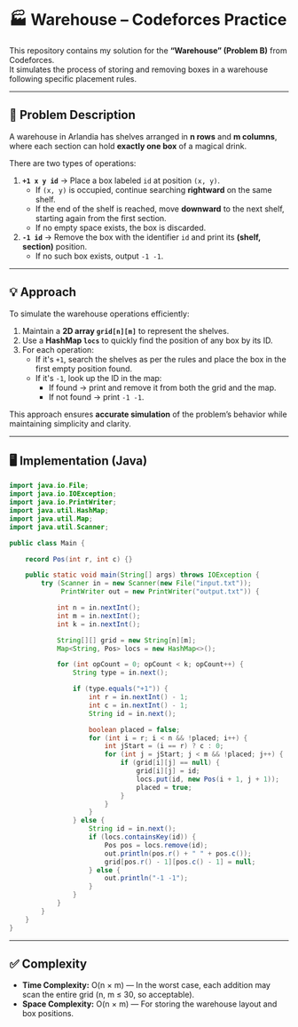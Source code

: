 # 🏭 Warehouse – Codeforces Practice

This repository contains my solution for the **“Warehouse” (Problem B)** from Codeforces.  
It simulates the process of storing and removing boxes in a warehouse following specific placement rules.

---

## 📄 Problem Description

A warehouse in Arlandia has shelves arranged in **n rows** and **m columns**, where each section can hold **exactly one box** of a magical drink.  

There are two types of operations:  
1. **`+1 x y id`** → Place a box labeled `id` at position `(x, y)`.  
   - If `(x, y)` is occupied, continue searching **rightward** on the same shelf.  
   - If the end of the shelf is reached, move **downward** to the next shelf, starting again from the first section.  
   - If no empty space exists, the box is discarded.  
2. **`-1 id`** → Remove the box with the identifier `id` and print its **(shelf, section)** position.  
   - If no such box exists, output `-1 -1`.

---

## 💡 Approach

To simulate the warehouse operations efficiently:
1. Maintain a **2D array `grid[n][m]`** to represent the shelves.
2. Use a **HashMap `locs`** to quickly find the position of any box by its ID.
3. For each operation:
   - If it's `+1`, search the shelves as per the rules and place the box in the first empty position found.
   - If it's `-1`, look up the ID in the map:
     - If found → print and remove it from both the grid and the map.
     - If not found → print `-1 -1`.

This approach ensures **accurate simulation** of the problem’s behavior while maintaining simplicity and clarity.

---

## 🖥️ Implementation (Java)

```java
import java.io.File;
import java.io.IOException;
import java.io.PrintWriter;
import java.util.HashMap;
import java.util.Map;
import java.util.Scanner;

public class Main {

    record Pos(int r, int c) {}

    public static void main(String[] args) throws IOException {
        try (Scanner in = new Scanner(new File("input.txt"));
             PrintWriter out = new PrintWriter("output.txt")) {

            int n = in.nextInt();
            int m = in.nextInt();
            int k = in.nextInt();

            String[][] grid = new String[n][m];
            Map<String, Pos> locs = new HashMap<>();

            for (int opCount = 0; opCount < k; opCount++) {
                String type = in.next();

                if (type.equals("+1")) {
                    int r = in.nextInt() - 1;
                    int c = in.nextInt() - 1;
                    String id = in.next();

                    boolean placed = false;
                    for (int i = r; i < n && !placed; i++) {
                        int jStart = (i == r) ? c : 0;
                        for (int j = jStart; j < m && !placed; j++) {
                            if (grid[i][j] == null) {
                                grid[i][j] = id;
                                locs.put(id, new Pos(i + 1, j + 1));
                                placed = true;
                            }
                        }
                    }
                } else {
                    String id = in.next();
                    if (locs.containsKey(id)) {
                        Pos pos = locs.remove(id);
                        out.println(pos.r() + " " + pos.c());
                        grid[pos.r() - 1][pos.c() - 1] = null;
                    } else {
                        out.println("-1 -1");
                    }
                }
            }
        }
    }
}
```
---

## ✅ Complexity

- **Time Complexity:** O(n × m) — In the worst case, each addition may scan the entire grid (n, m ≤ 30, so acceptable).
- **Space Complexity:** O(n × m) — For storing the warehouse layout and box positions.
